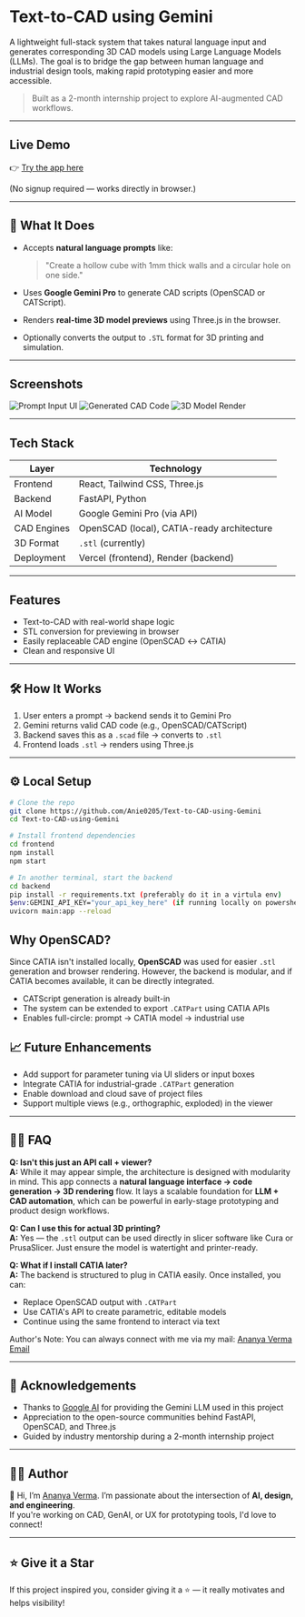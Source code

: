 # Text-to-CAD using Gemini

A lightweight full-stack system that takes natural language input and generates corresponding 3D CAD models using Large Language Models (LLMs). The goal is to bridge the gap between human language and industrial design tools, making rapid prototyping easier and more accessible.

>Built as a 2-month internship project to explore AI-augmented CAD workflows.

---

## Live Demo

👉 [Try the app here](https://text-to-cad-using-gemini.vercel.app/)

(No signup required — works directly in browser.)

---

## 📌 What It Does

- Accepts **natural language prompts** like:
  > "Create a hollow cube with 1mm thick walls and a circular hole on one side."

- Uses **Google Gemini Pro** to generate CAD scripts (OpenSCAD or CATScript).

- Renders **real-time 3D model previews** using Three.js in the browser.

- Optionally converts the output to `.STL` format for 3D printing and simulation.

---

## Screenshots

![Prompt Input UI](./screenshots/prompt_ui.png)
![Generated CAD Code](./screenshots/generated_code.png)
![3D Model Render](./screenshots/model_render.png)

---

## Tech Stack

| Layer        | Technology         |
|--------------|--------------------|
| Frontend     | React, Tailwind CSS, Three.js |
| Backend      | FastAPI, Python |
| AI Model     | Google Gemini Pro (via API) |
| CAD Engines  | OpenSCAD (local), CATIA-ready architecture |
| 3D Format    | `.stl` (currently) |
| Deployment   | Vercel (frontend), Render (backend) |

---

## Features

-  Text-to-CAD with real-world shape logic
-  STL conversion for previewing in browser
-  Easily replaceable CAD engine (OpenSCAD ↔ CATIA)
-  Clean and responsive UI

---

## 🛠️ How It Works

1. User enters a prompt → backend sends it to Gemini Pro
2. Gemini returns valid CAD code (e.g., OpenSCAD/CATScript)
3. Backend saves this as a `.scad` file → converts to `.stl`
4. Frontend loads `.stl` → renders using Three.js

---

## ⚙️ Local Setup

```bash
# Clone the repo
git clone https://github.com/Anie0205/Text-to-CAD-using-Gemini
cd Text-to-CAD-using-Gemini

# Install frontend dependencies
cd frontend
npm install
npm start

# In another terminal, start the backend
cd backend
pip install -r requirements.txt (preferably do it in a virtula env)
$env:GEMINI_API_KEY="your_api_key_here" (if running locally on powershell)
uvicorn main:app --reload
```
## Why OpenSCAD?

Since CATIA isn't installed locally, **OpenSCAD** was used for easier `.stl` generation and browser rendering. However, the backend is modular, and if CATIA becomes available, it can be directly integrated.

- CATScript generation is already built-in  
- The system can be extended to export `.CATPart` using CATIA APIs  
- Enables full-circle: prompt → CATIA model → industrial use

📈 Future Enhancements
----------------------

* Add support for parameter tuning via UI sliders or input boxes  
* Integrate CATIA for industrial-grade `.CATPart` generation  
* Enable download and cloud save of project files  
* Support multiple views (e.g., orthographic, exploded) in the viewer  

---

🙋‍♀️ FAQ
---------

**Q: Isn't this just an API call + viewer?**  
**A:** While it may appear simple, the architecture is designed with modularity in mind. This app connects a **natural language interface → code generation → 3D rendering** flow. It lays a scalable foundation for **LLM + CAD automation**, which can be powerful in early-stage prototyping and product design workflows.

**Q: Can I use this for actual 3D printing?**  
**A:** Yes — the `.stl` output can be used directly in slicer software like Cura or PrusaSlicer. Just ensure the model is watertight and printer-ready.

**Q: What if I install CATIA later?**  
**A:** The backend is structured to plug in CATIA easily. Once installed, you can:

* Replace OpenSCAD output with `.CATPart`  
* Use CATIA's API to create parametric, editable models  
* Continue using the same frontend to interact via text

Author's Note: You can always connect with me via my mail: [Ananya Verma Email](ananya.verma0205@gmail.com)

---

🤝 Acknowledgements
-------------------

* Thanks to [Google AI](https://ai.google) for providing the Gemini LLM used in this project  
* Appreciation to the open-source communities behind FastAPI, OpenSCAD, and Three.js  
* Guided by industry mentorship during a 2-month internship project   

---

🧑‍💻 Author
------------

👋 Hi, I’m [Ananya Verma](https://github.com/Anie0205). I’m passionate about the intersection of **AI, design, and engineering**.  
If you're working on CAD, GenAI, or UX for prototyping tools, I'd love to connect!

---

⭐️ Give it a Star
-----------------

If this project inspired you, consider giving it a ⭐ — it really motivates and helps visibility!


